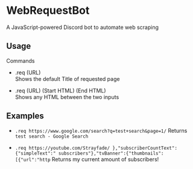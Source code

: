 # WebRequestBot
A JavaScript-powered Discord bot to automate web scraping

## Usage

Commands
 - .req (URL)     
    Shows the default Title of requested page
    
 - .req (URL) (Start HTML) (End HTML)     
    Shows any HTML between the two inputs
    
## Examples

 - `.req https://www.google.com/search?q=test+search&page=1/`
    Returns `test search - Google Search`
    
 - `.req https://youtube.com/Strayfade/ },"subscriberCountText":{"simpleText":" subscribers"},"tvBanner":{"thumbnails":[{"url":"http`
    Returns my current amount of subscribers!
